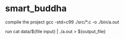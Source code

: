 # smart_buddha

compile the project
    gcc -std=c99 ./src/*.c -o ./bin/a.out

run
    cat data/${file input} | ./a.out > ${output_file}

